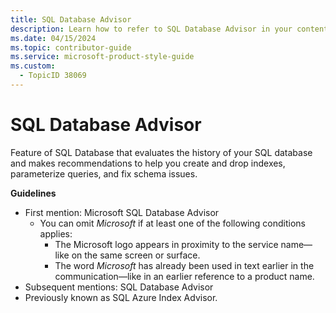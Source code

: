 ```yaml
---
title: SQL Database Advisor
description: Learn how to refer to SQL Database Advisor in your content.
ms.date: 04/15/2024
ms.topic: contributor-guide
ms.service: microsoft-product-style-guide
ms.custom:
  - TopicID 38069
---
```



# SQL Database Advisor

Feature of SQL Database that evaluates the history of your SQL database and makes recommendations to help you create and drop indexes, parameterize queries, and fix schema issues.

**Guidelines**

- First mention: Microsoft SQL Database Advisor
  - You can omit *Microsoft* if at least one of the following conditions applies:
    - The Microsoft logo appears in proximity to the service name—like on the same screen or surface.
    - The word *Microsoft* has already been used in text earlier in the communication—like in an earlier reference to a product name.
- Subsequent mentions: SQL Database Advisor
- Previously known as SQL Azure Index Advisor.

